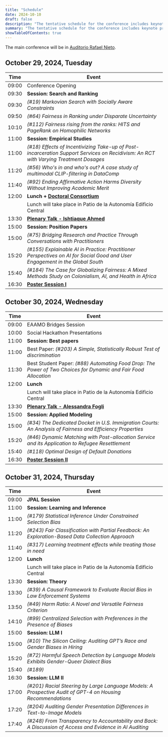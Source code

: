 ```yaml
---
title: "Schedule"
date: 2024-10-10
draft: false
description: "The tentative schedule for the conference includes keynote presentations, and panel discussions, offering attendees an overview of what to expect from the event."
summary: "The tentative schedule for the conference includes keynote presentations, and panel discussions, offering attendees an overview of what to expect from the event."
showTableOfContents: true
---
```


The main conference will be in [Auditorio Rafael Nieto](../venue/).

## October 29, 2024, Tuesday

| Time       | Event                          |
|------------|--------------------------------|
| 09:00      | Conference Opening             |
| 09:30      | **Session: Search and Ranking**|
| 09:30      | *(#19) Markovian Search with Socially Aware Constraints*                                |
| 09:50      | *(#64) Fairness in Ranking under Disparate Uncertainty*                                 |
| 10:10      | *(#112) Fairness rising from the ranks: HITS and PageRank on Homophilic Networks*                                     |
| 11:00      | **Session: Empirical Studies** |
| 11:00      | *(#18) Effects of Incentivizing Take-up of Post-incarceration Support Services on Recidivism: An RCT with Varying Treatment Dosages*                            |
| 11:20      | *(#56) Who's in and who's out? A case study of multimodal CLIP-filtering in DataComp*                                     |
| 11:40      | *(#92) Ending Affirmative Action Harms Diversity Without Improving Academic Merit*      |
| 12:00      | **Lunch + [Doctoral Consortium](../../cfp/doctoral-consortium/)**                       |
|            | Lunch will take place in Patio de la Autonomía Edificio Central                         |
| 13:30      | **[Plenary Talk - Ishtiaque Ahmed](../invited_speakers/)**                              |
| 15:00      | **Session: Position Papers**   |
| 15:00      | *(#75) Bridging Research and Practice Through Conversations with Practitioners*         |
| 15:20      | *(#155) Explainable AI in Practice: Practitioner Perspectives on AI for Social Good and User Engagement in the Global South*                                 |
| 15:40      | *(#184) The Case for Globalizing Fairness: A Mixed Methods Study on Colonialism, AI, and Health in Africa*                                       |
| 16:30      | **[Poster Session I](../accepted_posters/)**                                            |

## October 30, 2024, Wednesday

| Time       | Event                         |
|------------|-------------------------------|
| 09:00      | EAAMO Bridges Session         |
| 10:00      | Social Hackathon Presentations                                                            |
| 11:00      | **Session: Best papers**      |
| 11:00      | Best Paper: *(#203) A Simple, Statistically Robust Test of discrimination*                |
| 11:30      | Best Student Paper: *(#88) Automating Food Drop: The Power of Two Choices for Dynamic and Fair Food Allocation*                                  |
| 12:00      | **Lunch**                     |
|            | Lunch will take place in Patio de la Autonomía Edificio Central                           |
| 13:30      | **[Plenary Talk - Alessandra Fogli](../invited_speakers/)**                               |
| 15:00      | **Session: Applied Modeling** |
| 15:00      | *(#34) The Dedicated Docket in U.S. Immigration Courts: An Analysis of Fairness and Efficiency Properties*                                  |
| 15:20      | *(#46) Dynamic Matching with Post-allocation Service and its Application to Refugee Resettlement*                                |
| 15:40      | *(#118) Optimal Design of Default Donations*                                              |
| 16:30      | **[Poster Session II](../accepted_posters/)**                                             |

## October 31, 2024, Thursday

| Time       | Event                          |
|------------|--------------------------------|
| 09:00      | **JPAL Session**               |
| 11:00      | **Session: Learning and Inference**                                                       |
| 11:00      | *(#179) Statistical Inference Under Constrained Selection Bias*                           |
| 11:20      | *(#243) Fair Classification with Partial Feedback: An Exploration-Based Data Collection Approach*                                     |
| 11:40      | *(#317) Learning treatment effects while treating those in need*                          |
| 12:00      | **Lunch**                      |
|            | Lunch will take place in Patio de la Autonomía Edificio Central                           |
| 13:30      | **Session: Theory**            |
| 13:30      | *(#39) A Causal Framework to Evaluate Racial Bias in Law Enforcement Systems*             |
| 13:50      | *(#49) Harm Ratio: A Novel and Versatile Fairness Criterion*                              |
| 14:10      | *(#99) Centralized Selection with Preferences in the Presence of Biases*                  |
| 15:00      | **Session: LLM I**             |
| 15:00      | *(#10) The Silicon Ceiling: Auditing GPT’s Race and Gender Biases in Hiring*              |
| 15:20      | *(#72) Harmful Speech Detection by Language Models Exhibits Gender-Queer Dialect Bias*                                         |
| 15:40      | *(#189)*                       |
| 16:30      | **Session: LLM II**            |
| 17:00      | *(#201) Racial Steering by Large Language Models: A Prospective Audit of GPT-4 on Housing Recommendations*                              |
| 17:20      | *(#204) Auditing Gender Presentation Differences in Text-to-Image Models*                 |
| 17:40      | *(#248) From Transparency to Accountability and Back: A Discussion of Access and Evidence in AI Auditing*                                     |
